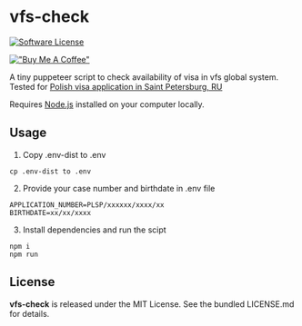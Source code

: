 # vfs-check

[![Software License][ico-license]](LICENSE.md)

[!["Buy Me A Coffee"](https://www.buymeacoffee.com/assets/img/custom_images/orange_img.png)](https://www.buymeacoffee.com/vlaim)

A tiny puppeteer script to check availability of visa in vfs global system.
Tested for [Polish visa application in Saint Petersburg, RU](https://www.vfsglobal.com/Poland/Russia/SaintPetersburg/track-application1.html)

Requires [Node.js](https://nodejs.org/en/download/) installed on your computer locally. 

## Usage 

1. Copy .env-dist to .env 

```
cp .env-dist to .env
```

2. Provide your case number and birthdate in .env file

```
APPLICATION_NUMBER=PLSP/xxxxxx/xxxx/xx
BIRTHDATE=xx/xx/xxxx
```

3. Install dependencies and run the scipt

```
npm i 
npm run 
```


## License

**vfs-check** is released under the MIT License. See the bundled LICENSE.md for details.

[ico-license]: https://img.shields.io/badge/license-MIT-brightgreen.svg?style=flat-square


